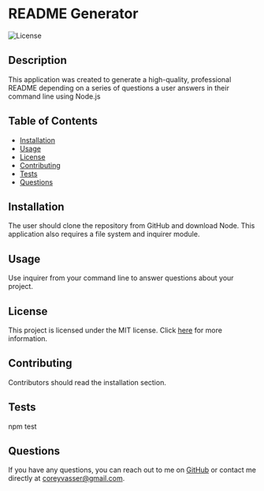# README Generator
![License](https://img.shields.io/badge/license-MIT-brightgreen.svg)

  ## Description

  This application was created to generate a high-quality, professional README depending on a series of questions a user answers in their command line using Node.js
  
  ## Table of Contents
  - [Installation](#installation)
  - [Usage](#usage)
  - [License](#license)
  - [Contributing](#contributing)
  - [Tests](#tests)
  - [Questions](#questions)
  
  ## Installation
  The user should clone the repository from GitHub and download Node. This application also requires a file system and inquirer module.
  
  ## Usage
  Use inquirer from your command line to answer questions about your project.
  
  ## License

This project is licensed under the MIT license. Click [here](https://opensource.org/licenses/MIT) for more information.
  
  ## Contributing
  Contributors should read the installation section.
  
  ## Tests
  npm test
  
  ## Questions
  If you have any questions, you can reach out to me on [GitHub](https://github.com/spamdalfz) or contact me directly at coreyvasser@gmail.com.
  